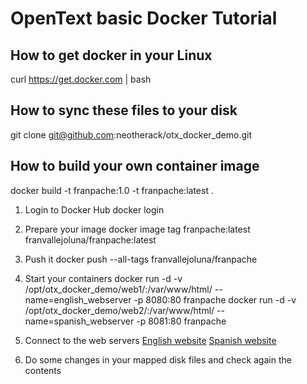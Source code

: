 # OpenText basic Docker Tutorial

## How to get docker in your Linux
curl https://get.docker.com | bash

## How to sync these files to your disk
git clone git@github.com:neotherack/otx_docker_demo.git

## How to build your own container image
docker build -t franpache:1.0 -t franpache:latest .

1. Login to Docker Hub
	docker login

2. Prepare your image
	docker image tag franpache:latest franvallejoluna/franpache:latest

3. Push it
	docker push --all-tags franvallejoluna/franpache

4. Start your containers
	docker run -d -v /opt/otx_docker_demo/web1/:/var/www/html/ --name=english_webserver -p 8080:80 franpache
	docker run -d -v /opt/otx_docker_demo/web2/:/var/www/html/ --name=spanish_webserver -p 8081:80 franpache

5. Connect to the web servers
[English website](https://localhost:8080)
[Spanish website](https://localhost:8081)

6. Do some changes in your mapped disk files and check again the contents
